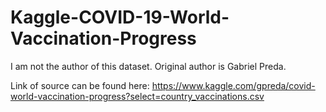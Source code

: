# Kaggle-COVID-19-World-Vaccination-Progress
I am not the author of this dataset. Original author is Gabriel Preda. 

Link of source can be found here:
https://www.kaggle.com/gpreda/covid-world-vaccination-progress?select=country_vaccinations.csv
